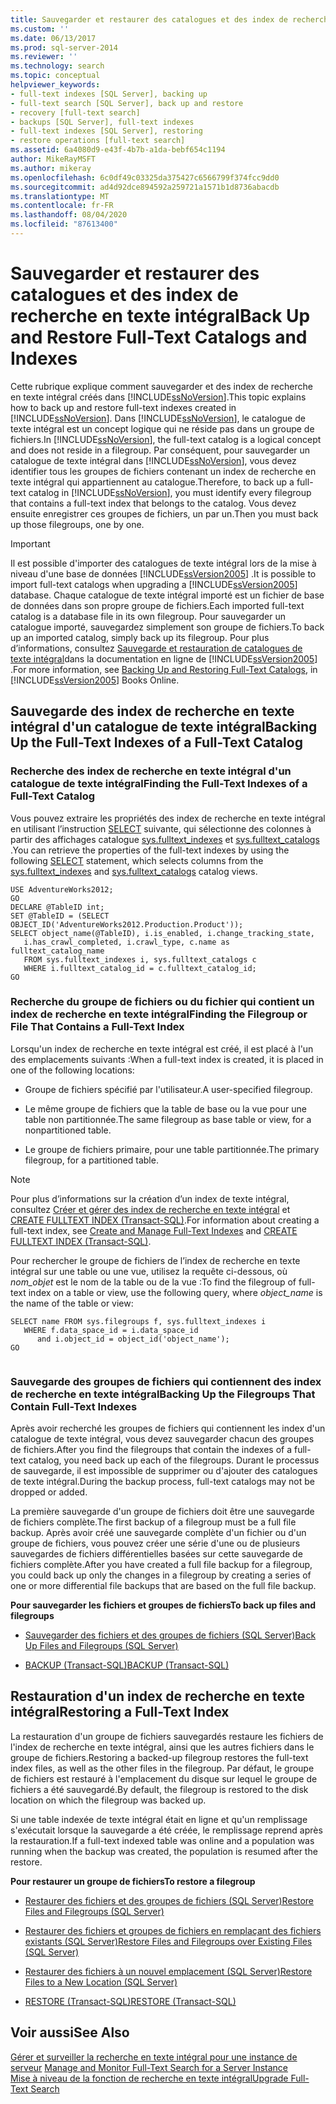 ```yaml
---
title: Sauvegarder et restaurer des catalogues et des index de recherche en texte intégrals | Microsoft Docs
ms.custom: ''
ms.date: 06/13/2017
ms.prod: sql-server-2014
ms.reviewer: ''
ms.technology: search
ms.topic: conceptual
helpviewer_keywords:
- full-text indexes [SQL Server], backing up
- full-text search [SQL Server], back up and restore
- recovery [full-text search]
- backups [SQL Server], full-text indexes
- full-text indexes [SQL Server], restoring
- restore operations [full-text search]
ms.assetid: 6a4080d9-e43f-4b7b-a1da-bebf654c1194
author: MikeRayMSFT
ms.author: mikeray
ms.openlocfilehash: 6c0df49c03325da375427c6566799f374fcc9dd0
ms.sourcegitcommit: ad4d92dce894592a259721a1571b1d8736abacdb
ms.translationtype: MT
ms.contentlocale: fr-FR
ms.lasthandoff: 08/04/2020
ms.locfileid: "87613400"
---
```

# <a name="back-up-and-restore-full-text-catalogs-and-indexes"></a><span data-ttu-id="29bdb-102">Sauvegarder et restaurer des catalogues et des index de recherche en texte intégral</span><span class="sxs-lookup"><span data-stu-id="29bdb-102">Back Up and Restore Full-Text Catalogs and Indexes</span></span>
  <span data-ttu-id="29bdb-103">Cette rubrique explique comment sauvegarder et des index de recherche en texte intégral créés dans [!INCLUDE[ssNoVersion](../../includes/ssnoversion-md.md)].</span><span class="sxs-lookup"><span data-stu-id="29bdb-103">This topic explains how to back up and restore full-text indexes created in [!INCLUDE[ssNoVersion](../../includes/ssnoversion-md.md)].</span></span> <span data-ttu-id="29bdb-104">Dans [!INCLUDE[ssNoVersion](../../includes/ssnoversion-md.md)], le catalogue de texte intégral est un concept logique qui ne réside pas dans un groupe de fichiers.</span><span class="sxs-lookup"><span data-stu-id="29bdb-104">In [!INCLUDE[ssNoVersion](../../includes/ssnoversion-md.md)], the full-text catalog is a logical concept and does not reside in a filegroup.</span></span> <span data-ttu-id="29bdb-105">Par conséquent, pour sauvegarder un catalogue de texte intégral dans [!INCLUDE[ssNoVersion](../../includes/ssnoversion-md.md)], vous devez identifier tous les groupes de fichiers contenant un index de recherche en texte intégral qui appartiennent au catalogue.</span><span class="sxs-lookup"><span data-stu-id="29bdb-105">Therefore, to back up a full-text catalog in [!INCLUDE[ssNoVersion](../../includes/ssnoversion-md.md)], you must identify every filegroup that contains a full-text index that belongs to the catalog.</span></span> <span data-ttu-id="29bdb-106">Vous devez ensuite enregistrer ces groupes de fichiers, un par un.</span><span class="sxs-lookup"><span data-stu-id="29bdb-106">Then you must back up those filegroups, one by one.</span></span>  
  
> [!IMPORTANT]  
>  <span data-ttu-id="29bdb-107">Il est possible d'importer des catalogues de texte intégral lors de la mise à niveau d'une base de données [!INCLUDE[ssVersion2005](../../includes/ssversion2005-md.md)] .</span><span class="sxs-lookup"><span data-stu-id="29bdb-107">It is possible to import full-text catalogs when upgrading a [!INCLUDE[ssVersion2005](../../includes/ssversion2005-md.md)] database.</span></span> <span data-ttu-id="29bdb-108">Chaque catalogue de texte intégral importé est un fichier de base de données dans son propre groupe de fichiers.</span><span class="sxs-lookup"><span data-stu-id="29bdb-108">Each imported full-text catalog is a database file in its own filegroup.</span></span> <span data-ttu-id="29bdb-109">Pour sauvegarder un catalogue importé, sauvegardez simplement son groupe de fichiers.</span><span class="sxs-lookup"><span data-stu-id="29bdb-109">To back up an imported catalog, simply back up its filegroup.</span></span> <span data-ttu-id="29bdb-110">Pour plus d’informations, consultez [Sauvegarde et restauration de catalogues de texte intégral](https://go.microsoft.com/fwlink/?LinkID=121052)dans la documentation en ligne de [!INCLUDE[ssVersion2005](../../includes/ssversion2005-md.md)] .</span><span class="sxs-lookup"><span data-stu-id="29bdb-110">For more information, see [Backing Up and Restoring Full-Text Catalogs](https://go.microsoft.com/fwlink/?LinkID=121052), in [!INCLUDE[ssVersion2005](../../includes/ssversion2005-md.md)] Books Online.</span></span>  
  
##  <a name="backing-up-the-full-text-indexes-of-a-full-text-catalog"></a><a name="backingup"></a> <span data-ttu-id="29bdb-111">Sauvegarde des index de recherche en texte intégral d'un catalogue de texte intégral</span><span class="sxs-lookup"><span data-stu-id="29bdb-111">Backing Up the Full-Text Indexes of a Full-Text Catalog</span></span>  
  
###  <a name="finding-the-full-text-indexes-of-a-full-text-catalog"></a><a name="Find_FTIs_of_a_Catalog"></a> <span data-ttu-id="29bdb-112">Recherche des index de recherche en texte intégral d'un catalogue de texte intégral</span><span class="sxs-lookup"><span data-stu-id="29bdb-112">Finding the Full-Text Indexes of a Full-Text Catalog</span></span>  
 <span data-ttu-id="29bdb-113">Vous pouvez extraire les propriétés des index de recherche en texte intégral en utilisant l’instruction [SELECT](/sql/t-sql/queries/select-transact-sql) suivante, qui sélectionne des colonnes à partir des affichages catalogue [sys.fulltext_indexes](/sql/relational-databases/system-catalog-views/sys-fulltext-indexes-transact-sql) et [sys.fulltext_catalogs](/sql/relational-databases/system-catalog-views/sys-fulltext-catalogs-transact-sql) .</span><span class="sxs-lookup"><span data-stu-id="29bdb-113">You can retrieve the properties of the full-text indexes by using the following [SELECT](/sql/t-sql/queries/select-transact-sql) statement, which selects columns from the [sys.fulltext_indexes](/sql/relational-databases/system-catalog-views/sys-fulltext-indexes-transact-sql) and [sys.fulltext_catalogs](/sql/relational-databases/system-catalog-views/sys-fulltext-catalogs-transact-sql) catalog views.</span></span>  
  
```  
USE AdventureWorks2012;  
GO  
DECLARE @TableID int;  
SET @TableID = (SELECT OBJECT_ID('AdventureWorks2012.Production.Product'));  
SELECT object_name(@TableID), i.is_enabled, i.change_tracking_state,   
   i.has_crawl_completed, i.crawl_type, c.name as fulltext_catalog_name   
   FROM sys.fulltext_indexes i, sys.fulltext_catalogs c   
   WHERE i.fulltext_catalog_id = c.fulltext_catalog_id;  
GO  
```  
  

  
###  <a name="finding-the-filegroup-or-file-that-contains-a-full-text-index"></a><a name="Find_FG_of_FTI"></a> <span data-ttu-id="29bdb-114">Recherche du groupe de fichiers ou du fichier qui contient un index de recherche en texte intégral</span><span class="sxs-lookup"><span data-stu-id="29bdb-114">Finding the Filegroup or File That Contains a Full-Text Index</span></span>  
 <span data-ttu-id="29bdb-115">Lorsqu'un index de recherche en texte intégral est créé, il est placé à l'un des emplacements suivants :</span><span class="sxs-lookup"><span data-stu-id="29bdb-115">When a full-text index is created, it is placed in one of the following locations:</span></span>  
  
-   <span data-ttu-id="29bdb-116">Groupe de fichiers spécifié par l'utilisateur.</span><span class="sxs-lookup"><span data-stu-id="29bdb-116">A user-specified filegroup.</span></span>  
  
-   <span data-ttu-id="29bdb-117">Le même groupe de fichiers que la table de base ou la vue pour une table non partitionnée.</span><span class="sxs-lookup"><span data-stu-id="29bdb-117">The same filegroup as base table or view, for a nonpartitioned table.</span></span>  
  
-   <span data-ttu-id="29bdb-118">Le groupe de fichiers primaire, pour une table partitionnée.</span><span class="sxs-lookup"><span data-stu-id="29bdb-118">The primary filegroup, for a partitioned table.</span></span>  
  
> [!NOTE]  
>  <span data-ttu-id="29bdb-119">Pour plus d’informations sur la création d’un index de texte intégral, consultez [Créer et gérer des index de recherche en texte intégral](create-and-manage-full-text-indexes.md) et [CREATE FULLTEXT INDEX &#40;Transact-SQL&#41;](/sql/t-sql/statements/create-fulltext-index-transact-sql).</span><span class="sxs-lookup"><span data-stu-id="29bdb-119">For information about creating a full-text index, see [Create and Manage Full-Text Indexes](create-and-manage-full-text-indexes.md) and [CREATE FULLTEXT INDEX &#40;Transact-SQL&#41;](/sql/t-sql/statements/create-fulltext-index-transact-sql).</span></span>  
  
 <span data-ttu-id="29bdb-120">Pour rechercher le groupe de fichiers de l’index de recherche en texte intégral sur une table ou une vue, utilisez la requête ci-dessous, où *nom_objet* est le nom de la table ou de la vue :</span><span class="sxs-lookup"><span data-stu-id="29bdb-120">To find the filegroup of full-text index on a table or view, use the following query, where *object_name* is the name of the table or view:</span></span>  
  
```  
SELECT name FROM sys.filegroups f, sys.fulltext_indexes i   
   WHERE f.data_space_id = i.data_space_id   
      and i.object_id = object_id('object_name');  
GO  
  
```  
  

  
###  <a name="backing-up-the-filegroups-that-contain-full-text-indexes"></a><a name="Back_up_FTIs_of_FTC"></a> <span data-ttu-id="29bdb-121">Sauvegarde des groupes de fichiers qui contiennent des index de recherche en texte intégral</span><span class="sxs-lookup"><span data-stu-id="29bdb-121">Backing Up the Filegroups That Contain Full-Text Indexes</span></span>  
 <span data-ttu-id="29bdb-122">Après avoir recherché les groupes de fichiers qui contiennent les index d'un catalogue de texte intégral, vous devez sauvegarder chacun des groupes de fichiers.</span><span class="sxs-lookup"><span data-stu-id="29bdb-122">After you find the filegroups that contain the indexes of a full-text catalog, you need back up each of the filegroups.</span></span> <span data-ttu-id="29bdb-123">Durant le processus de sauvegarde, il est impossible de supprimer ou d'ajouter des catalogues de texte intégral.</span><span class="sxs-lookup"><span data-stu-id="29bdb-123">During the backup process, full-text catalogs may not be dropped or added.</span></span>  
  
 <span data-ttu-id="29bdb-124">La première sauvegarde d'un groupe de fichiers doit être une sauvegarde de fichiers complète.</span><span class="sxs-lookup"><span data-stu-id="29bdb-124">The first backup of a filegroup must be a full file backup.</span></span> <span data-ttu-id="29bdb-125">Après avoir créé une sauvegarde complète d'un fichier ou d'un groupe de fichiers, vous pouvez créer une série d'une ou de plusieurs sauvegardes de fichiers différentielles basées sur cette sauvegarde de fichiers complète.</span><span class="sxs-lookup"><span data-stu-id="29bdb-125">After you have created a full file backup for a filegroup, you could back up only the changes in a filegroup by creating a series of one or more differential file backups that are based on the full file backup.</span></span>  
  
 <span data-ttu-id="29bdb-126">**Pour sauvegarder les fichiers et groupes de fichiers**</span><span class="sxs-lookup"><span data-stu-id="29bdb-126">**To back up files and filegroups**</span></span>  
  
-   [<span data-ttu-id="29bdb-127">Sauvegarder des fichiers et des groupes de fichiers &#40;SQL Server&#41;</span><span class="sxs-lookup"><span data-stu-id="29bdb-127">Back Up Files and Filegroups &#40;SQL Server&#41;</span></span>](../backup-restore/back-up-files-and-filegroups-sql-server.md)  
  
-   [<span data-ttu-id="29bdb-128">BACKUP &#40;Transact-SQL&#41;</span><span class="sxs-lookup"><span data-stu-id="29bdb-128">BACKUP &#40;Transact-SQL&#41;</span></span>](/sql/t-sql/statements/backup-transact-sql)  
  

  
##  <a name="restoring-a-full-text-index"></a><a name="Restore_FTI"></a> <span data-ttu-id="29bdb-129">Restauration d'un index de recherche en texte intégral</span><span class="sxs-lookup"><span data-stu-id="29bdb-129">Restoring a Full-Text Index</span></span>  
 <span data-ttu-id="29bdb-130">La restauration d'un groupe de fichiers sauvegardés restaure les fichiers de l'index de recherche en texte intégral, ainsi que les autres fichiers dans le groupe de fichiers.</span><span class="sxs-lookup"><span data-stu-id="29bdb-130">Restoring a backed-up filegroup restores the full-text index files, as well as the other files in the filegroup.</span></span> <span data-ttu-id="29bdb-131">Par défaut, le groupe de fichiers est restauré à l'emplacement du disque sur lequel le groupe de fichiers a été sauvegardé.</span><span class="sxs-lookup"><span data-stu-id="29bdb-131">By default, the filegroup is restored to the disk location on which the filegroup was backed up.</span></span>  
  
 <span data-ttu-id="29bdb-132">Si une table indexée de texte intégral était en ligne et qu'un remplissage s'exécutait lorsque la sauvegarde a été créée, le remplissage reprend après la restauration.</span><span class="sxs-lookup"><span data-stu-id="29bdb-132">If a full-text indexed table was online and a population was running when the backup was created, the population is resumed after the restore.</span></span>  
  
 <span data-ttu-id="29bdb-133">**Pour restaurer un groupe de fichiers**</span><span class="sxs-lookup"><span data-stu-id="29bdb-133">**To restore a filegroup**</span></span>  
  
-   [<span data-ttu-id="29bdb-134">Restaurer des fichiers et des groupes de fichiers &#40;SQL Server&#41;</span><span class="sxs-lookup"><span data-stu-id="29bdb-134">Restore Files and Filegroups &#40;SQL Server&#41;</span></span>](../backup-restore/restore-files-and-filegroups-sql-server.md)  
  
-   [<span data-ttu-id="29bdb-135">Restaurer des fichiers et groupes de fichiers en remplaçant des fichiers existants &#40;SQL Server&#41;</span><span class="sxs-lookup"><span data-stu-id="29bdb-135">Restore Files and Filegroups over Existing Files &#40;SQL Server&#41;</span></span>](../backup-restore/restore-files-and-filegroups-over-existing-files-sql-server.md)  
  
-   [<span data-ttu-id="29bdb-136">Restaurer des fichiers à un nouvel emplacement &#40;SQL Server&#41;</span><span class="sxs-lookup"><span data-stu-id="29bdb-136">Restore Files to a New Location &#40;SQL Server&#41;</span></span>](../backup-restore/restore-files-to-a-new-location-sql-server.md)  
  
-   [<span data-ttu-id="29bdb-137">RESTORE &#40;Transact-SQL&#41;</span><span class="sxs-lookup"><span data-stu-id="29bdb-137">RESTORE &#40;Transact-SQL&#41;</span></span>](/sql/t-sql/statements/restore-statements-transact-sql)  
  

  
## <a name="see-also"></a><span data-ttu-id="29bdb-138">Voir aussi</span><span class="sxs-lookup"><span data-stu-id="29bdb-138">See Also</span></span>  
 <span data-ttu-id="29bdb-139">[Gérer et surveiller la recherche en texte intégral pour une instance de serveur](manage-and-monitor-full-text-search-for-a-server-instance.md) </span><span class="sxs-lookup"><span data-stu-id="29bdb-139">[Manage and Monitor Full-Text Search for a Server Instance](manage-and-monitor-full-text-search-for-a-server-instance.md) </span></span>  
 [<span data-ttu-id="29bdb-140">Mise à niveau de la fonction de recherche en texte intégral</span><span class="sxs-lookup"><span data-stu-id="29bdb-140">Upgrade Full-Text Search</span></span>](upgrade-full-text-search.md)  
  
  
